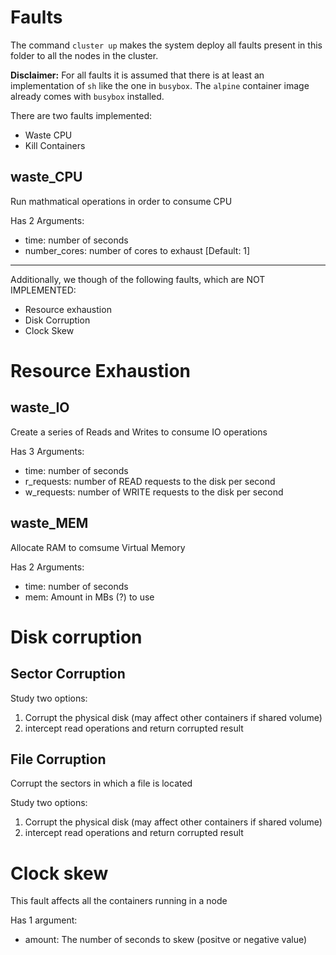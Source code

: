 # Faults

The command `cluster up` makes the system deploy all faults present in this folder to all the nodes in the cluster.

__Disclaimer:__ For all faults it is assumed that there is at least an implementation of `sh` like the one in `busybox`. The `alpine` container image already comes with `busybox` installed.

There are two faults implemented:
- Waste CPU
- Kill Containers

## waste_CPU
Run mathmatical operations in order to consume CPU

Has 2 Arguments:
- time: number of seconds
- number_cores: number of cores to exhaust [Default: 1]

------

Additionally, we though of the following faults, which are NOT IMPLEMENTED:

- Resource exhaustion
- Disk Corruption
- Clock Skew

# Resource Exhaustion

## waste_IO
Create a series of Reads and Writes to consume IO operations

Has 3 Arguments:
- time: number of seconds
- r_requests: number of READ requests to the disk per second
- w_requests: number of WRITE requests to the disk per second

## waste_MEM
Allocate RAM to comsume Virtual Memory

Has 2 Arguments:
- time: number of seconds
- mem: Amount in MBs (?) to use

# Disk corruption

## Sector Corruption
Study two options:
1. Corrupt the physical disk (may affect other containers if shared volume)
2. intercept read operations and return corrupted result

## File Corruption
Corrupt the sectors in which a file is located

Study two options:
1. Corrupt the physical disk (may affect other containers if shared volume)
2. intercept read operations and return corrupted result

# Clock skew

This fault affects all the containers running in a node

Has 1 argument:
- amount: The number of seconds to skew (positve or negative value)
